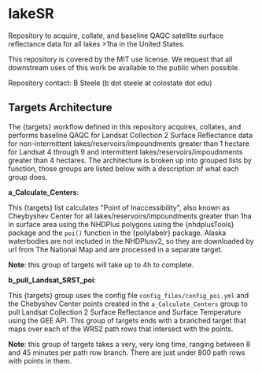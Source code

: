 # lakeSR

Repository to acquire, collate, and baseline QAQC satellite surface reflectance 
data for all lakes \>1ha in the United States.

This repository is covered by the MIT use license. We request that all downstream 
uses of this work be available to the public when possible.

Repository contact: B Steele (b dot steele at colostate dot edu)

## Targets Architecture

The {targets} workflow defined in this repository acquires, collates, and performs 
baseline QAQC for Landsat Collection 2 Surface Reflectance data for non-intermittent 
lakes/reservoirs/impoundments greater than 1 hectare for Landsat 4 through 9 and
intermittent lakes/reservoirs/impoudnments greater than 4 hectares. 
The architecture is broken up into grouped lists by function, those groups are 
listed below with a description of what each group does.

**a_Calculate_Centers**:

This {targets} list calculates "Point of Inaccessibility", also known as Cheybyshev 
Center for all lakes/reservoirs/impoundments greater than 1ha in surface area 
using the NHDPlus polygons using the {nhdplusTools} package and the `poi()` 
function in the {polylabelr} package. Alaska waterbodies are not included in 
the NHDPlusv2, so they are downloaded by url from The National Map and are processed
in a separate target. 

**Note**: this group of targets will take up to 4h to complete.


**b_pull_Landsat_SRST_poi**:

This {targets} group uses the config file `config_files/config_poi.yml` and the 
Chebyshev Center points created in the `a_Calculate_Centers` group to pull 
Landsat Collection 2 Surface Reflectance and Surface Temperature using the GEE
API. This group of targets ends with a branched target that maps over each of the WRS2
path rows that intersect with the points. 

**Note**: this group of targets takes
a very, very long time, ranging between 8 and 45 minutes per path row branch. 
There are just under 800 path rows with points in them.
